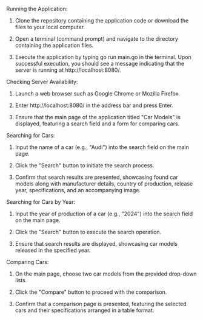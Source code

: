 
Running the Application:

1. Clone the repository containing the application code or download the files to your local computer.

2. Open a terminal (command prompt) and navigate to the directory containing the application files.

3. Execute the application by typing go run main.go in the terminal. Upon successful execution, you should see a message indicating that the server is running at http://localhost:8080/.

Checking Server Availability:

1. Launch a web browser such as Google Chrome or Mozilla Firefox.

2. Enter http://localhost:8080/ in the address bar and press Enter.

3. Ensure that the main page of the application titled "Car Models" is displayed, featuring a search field and a form for comparing cars.

Searching for Cars:

1. Input the name of a car (e.g., "Audi") into the search field on the main page.

2. Click the "Search" button to initiate the search process.

3. Confirm that search results are presented, showcasing found car models along with manufacturer details, country of production, release year, specifications, and an accompanying image.

Searching for Cars by Year:

1. Input the year of production of a car (e.g., "2024") into the search field on the main page.

2. Click the "Search" button to execute the search operation.

3. Ensure that search results are displayed, showcasing car models released in the specified year.

Comparing Cars:

1. On the main page, choose two car models from the provided drop-down lists.

2. Click the "Compare" button to proceed with the comparison.

3. Confirm that a comparison page is presented, featuring the selected cars and their specifications arranged in a table format.
